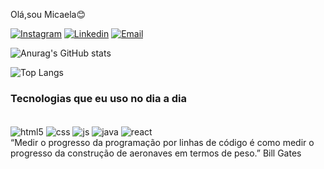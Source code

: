 Olá,sou Micaela😊


[![Instagram](https://img.shields.io/badge/Instagram-E4405F?style=for-the-badge&logo=instagram&logoColor=white)](https://instagram.com/sujeitoprogramador.com)
[![Linkedin]( https://img.shields.io/badge/LinkedIn-0077B5?style=for-the-badge&logo=linkedin&logoColor=white)](https://instagram.com/sujeitoprogramador.com)
[![Email](https://img.shields.io/badge/Gmail-D14836?style=for-the-badge&logo=gmail&logoColor=white)](https://instagram.com/sujeitoprogramador.com)

![Anurag's GitHub stats](https://github-readme-stats.vercel.app/api?username=Micaeladcastro&show_icons=true&theme=dracula)

![Top Langs](https://github-readme-stats.vercel.app/api/top-langs/?username=Micaeladcastro&exclude_repo=github-readme-stats,anuraghazra.github.io)

### Tecnologias que eu uso no dia a dia 
<div style="display: incline_block"><br/>
<img align="center" alt="html5" src="https://img.shields.io/badge/HTML5-E34F26?style=for-the-badge&logo=html5&logoColor=white" />
<img align="center" alt="css" src="https://img.shields.io/badge/CSS3-1572B6?style=for-the-badge&logo=css3&logoColor=white" />
<img align="center" alt="js" src= "https://img.shields.io/badge/JavaScript-F7DF1E?style=for-the-badge&logo=javascript&logoColor=black" />
<img align="center" alt="java" src= "https://img.shields.io/badge/Java-ED8B00?style=for-the-badge&logo=openjdk&logoColor=white" />
<img align="center" alt="react" src=https://img.shields.io/badge/React-20232A?style=for-the-badge&logo=react&logoColor=61DAFB />
<br>
“Medir o progresso da programação por linhas de código é como medir o progresso da construção de aeronaves em termos de peso.”
Bill Gates
</div>
